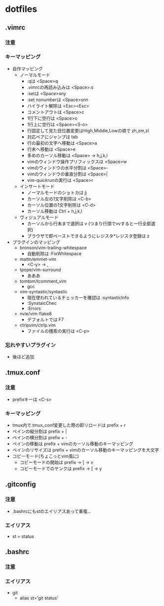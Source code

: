 # dotfiles



## .vimrc

### 注意

### キーマッピング
- 自作マッピング
  - ノーマルモード
    - :qは \<Space>q
    - .vimrcの再読み込みは \<Space>:s
    - :setは \<Space>sny
    - :set nonumberは \<Space>snn
    - ハイライト解除は \<Esc>\<Esc>
    - コメントアウトは \<Space>c
    - 1行下に空行は \<Space>o
    - 1行上に空行は \<Space>\<S-o>
    - 行固定して見た目位置変更はHigh,Middle,Lowの順で zh,zm,zl
    - 対応ペアにジャンプは tab
    - 行の最初の文字へ移動は \<Space>a
    - 行末へ移動は \<Space>e
    - 多めのカーソル移動は \<Space> → h,j,k,l
    - vimのウィンドウ操作プリフィックスは \<Space>w
    - vimのウィンドウの水平分割は \<Space>-
    - vimのウィンドウの垂直分割は \<Space>|
    - vim-quickrunの実行は \<Space>r
  - インサートモード
    - ノーマルモードのショトカは jj
    - カーソル左の1文字削除は \<C-b>
    - カーソル位置の1文字削除は \<C-d>
    - カーソル移動は Ctrl + h,j,k,l
  - ヴィジュアルモード
    - カーソルから行末まで選択は v (つまり行頭でvvすると一行全部選択)
    - ブラウザで即ペーストできるようにレジスタ\*レジスタ登録は z
- プラグインのマッピング
  - bronson/vim-trailing-whitespace
    - 自動削除は :FixWhitespace
  - mattn/emmet-vim
    - \<C-y> → ,
  - tpope/vim-surround
    - あああ
  - tomtom/tcomment_vim
    - gcc
  - vim-syntastic/syntastic
    - 現在使われているチェッカーを確認は :syntasticInfo
    - :SynstaicChec
    - :Errors
  - nvie/vim-flake8
    - デフォルトでは F7
  - ctrlpvim/ctrlp.vim
    - ファイルの捜索の実行は \<C-p>

### 忘れやすいプラグイン
- 後ほど追加



## .tmux.conf

### 注意
- prefixキーは \<C-s>

### キーマッピング
- tmux内で.tmux_conf変更した際の即リロードは prefix + r
- ペインの縦分割は prefix + |
- ペインの横分割は prefix + -
- ペインの移動は prefix + vimのカーソル移動のキーマッピング
- ペインのリサイズは prefix + vimのカーソル移動のキーマッピングを大文字
- コピーモード(ちょこっとvim風に)
  - コピーモードの開始は prefix → [ → v
  - コピーモードでのヤンクは prefix → [ → y



## .gitconfig

### 注意
- .bashrcにもstのエイリアスあって重複…

### エイリアス
- st = status



## .bashrc

### 注意

### エイリアス
- git
  - alias st='git status'
